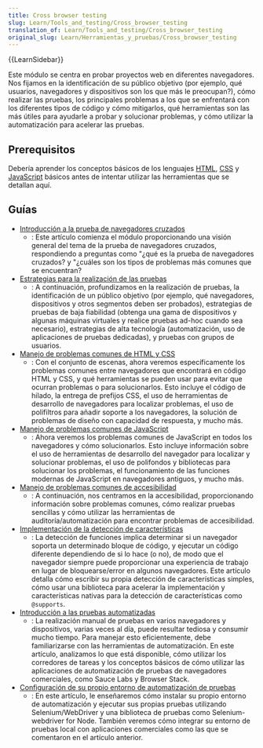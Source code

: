 ```yaml
---
title: Cross browser testing
slug: Learn/Tools_and_testing/Cross_browser_testing
translation_of: Learn/Tools_and_testing/Cross_browser_testing
original_slug: Learn/Herramientas_y_pruebas/Cross_browser_testing
---
```


{{LearnSidebar}}

Este módulo se centra en probar proyectos web en diferentes navegadores. Nos fijamos en la identificación de su público objetivo (por ejemplo, qué usuarios, navegadores y dispositivos son los que más le preocupan?), cómo realizar las pruebas, los principales problemas a los que se enfrentará con los diferentes tipos de código y cómo mitigarlos, qué herramientas son las más útiles para ayudarle a probar y solucionar problemas, y cómo utilizar la automatización para acelerar las pruebas.

## Prerequisitos

Debería aprender los conceptos básicos de los lenguajes [HTML](/es/docs/Learn/HTML), [CSS](/es/docs/Learn/CSS) y [JavaScript](/es/docs/Learn/JavaScript) básicos antes de intentar utilizar las herramientas que se detallan aquí.

## Guías

- [Introducción a la prueba de navegadores cruzados](/es/docs/Learn/Tools_and_testing/Cross_browser_testing/Introduction)
  - : Este artículo comienza el módulo proporcionando una visión general del tema de la prueba de navegadores cruzados, respondiendo a preguntas como "¿qué es la prueba de navegadores cruzados? y "¿cuáles son los tipos de problemas más comunes que se encuentran?
- [Estrategias para la realización de las pruebas](/es/docs/Learn/Tools_and_testing/Cross_browser_testing/Testing_strategies)
  - : A continuación, profundizamos en la realización de pruebas, la identificación de un público objetivo (por ejemplo, qué navegadores, dispositivos y otros segmentos deben ser probados), estrategias de pruebas de baja fiabilidad (obtenga una gama de dispositivos y algunas máquinas virtuales y realice pruebas ad-hoc cuando sea necesario), estrategias de alta tecnología (automatización, uso de aplicaciones de pruebas dedicadas), y pruebas con grupos de usuarios.
- [Manejo de problemas comunes de HTML y CSS](/es/docs/Learn/Tools_and_testing/Cross_browser_testing/HTML_and_CSS)
  - : Con el conjunto de escenas, ahora veremos específicamente los problemas comunes entre navegadores que encontrará en código HTML y CSS, y qué herramientas se pueden usar para evitar que ocurran problemas o para solucionarlos. Esto incluye el código de hilado, la entrega de prefijos CSS, el uso de herramientas de desarrollo de navegadores para localizar problemas, el uso de polifiltros para añadir soporte a los navegadores, la solución de problemas de diseño con capacidad de respuesta, y mucho más.
- [Manejo de problemas comunes de JavaScript](/es/docs/Learn/Tools_and_testing/Cross_browser_testing/JavaScript)
  - : Ahora veremos los problemas comunes de JavaScript en todos los navegadores y cómo solucionarlos. Esto incluye información sobre el uso de herramientas de desarrollo del navegador para localizar y solucionar problemas, el uso de polifondos y bibliotecas para solucionar los problemas, el funcionamiento de las funciones modernas de JavaScript en navegadores antiguos, y mucho más.
- [Manejo de problemas comunes de accesibilidad](/es/docs/Learn/Tools_and_testing/Cross_browser_testing/Accessibility)
  - : A continuación, nos centramos en la accesibilidad, proporcionando información sobre problemas comunes, cómo realizar pruebas sencillas y cómo utilizar las herramientas de auditoría/automatización para encontrar problemas de accesibilidad.
- [Implementación de la detección de características](/es/docs/Learn/Tools_and_testing/Cross_browser_testing/Feature_detection)
  - : La detección de funciones implica determinar si un navegador soporta un determinado bloque de código, y ejecutar un código diferente dependiendo de si lo hace (o no), de modo que el navegador siempre puede proporcionar una experiencia de trabajo en lugar de bloquearse/error en algunos navegadores. Este artículo detalla cómo escribir su propia detección de características simples, cómo usar una biblioteca para acelerar la implementación y características nativas para la detección de características como `@supports`.
- [Introducción a las pruebas automatizadas](/es/docs/Learn/Tools_and_testing/Cross_browser_testing/Automated_testing)
  - : La realización manual de pruebas en varios navegadores y dispositivos, varias veces al día, puede resultar tediosa y consumir mucho tiempo. Para manejar esto eficientemente, debe familiarizarse con las herramientas de automatización. En este artículo, analizamos lo que está disponible, cómo utilizar los corredores de tareas y los conceptos básicos de cómo utilizar las aplicaciones de automatización de pruebas de navegadores comerciales, como Sauce Labs y Browser Stack.
- [Configuración de su propio entorno de automatización de pruebas](/es/docs/Learn/Tools_and_testing/Cross_browser_testing/Your_own_automation_environment)
  - : En este artículo, le enseñaremos cómo instalar su propio entorno de automatización y ejecutar sus propias pruebas utilizando Selenium/WebDriver y una biblioteca de pruebas como Selenium-webdriver for Node. También veremos cómo integrar su entorno de pruebas local con aplicaciones comerciales como las que se comentaron en el artículo anterior.

